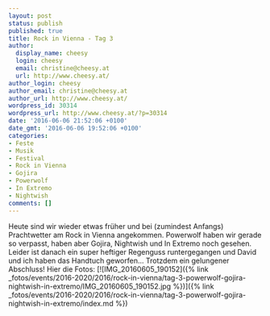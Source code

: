 ```yaml
---
layout: post
status: publish
published: true
title: Rock in Vienna - Tag 3
author:
  display_name: cheesy
  login: cheesy
  email: christine@cheesy.at
  url: http://www.cheesy.at/
author_login: cheesy
author_email: christine@cheesy.at
author_url: http://www.cheesy.at/
wordpress_id: 30314
wordpress_url: http://www.cheesy.at/?p=30314
date: '2016-06-06 21:52:06 +0100'
date_gmt: '2016-06-06 19:52:06 +0100'
categories:
- Feste
- Musik
- Festival
- Rock in Vienna
- Gojira
- Powerwolf
- In Extremo
- Nightwish
comments: []
---
```

Heute sind wir wieder etwas früher und bei (zumindest Anfangs) Prachtwetter am Rock in Vienna angekommen. Powerwolf haben wir gerade so verpasst, haben aber Gojira, Nightwish und In Extremo noch gesehen. Leider ist danach ein super heftiger Regenguss runtergegangen und David und ich haben das Handtuch geworfen... Trotzdem ein gelungener Abschluss! Hier die Fotos:
[![IMG_20160605_190152]({% link _fotos/events/2016-2020/2016/rock-in-vienna/tag-3-powerwolf-gojira-nightwish-in-extremo/IMG_20160605_190152.jpg %})]({% link _fotos/events/2016-2020/2016/rock-in-vienna/tag-3-powerwolf-gojira-nightwish-in-extremo/index.md %})
